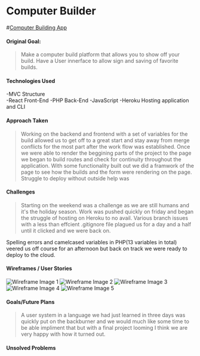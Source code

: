 # Computer Builder

<!-- link to hosted app -->
#[Computer Building App](https://floating-reef-72531.herokuapp.com/build/index.html)

#### Original Goal:
> Make a computer build platform that allows you to show off your build. Have a User innerface to allow sign and saving of favorite builds.
#### Technologies Used
-MVC Structure  
-React Front-End
-PHP Back-End
-JavaScript
-Heroku Hosting application and CLI  

#### Approach Taken
>Working on the backend and frontend with a set of variables for the build allowed us to get off to a great start and stay away from merge conflicts for the most part after the work flow was established. Once we were able to render the beggining parts of the project to the page we began to build routes and check for continuity throughout the application. With some functionality built out we did a framwork of the page to see how the builds and the form were rendering on the page. Struggle to deploy without outside help was 

#### Challenges
>Starting on the weekend was a challenge as we are still humans and it's the holiday season. Work was pushed quickly on friday and began the struggle of hosting on Heroku to no avail. Various branch issues with a less than effcient .gitignore file plagued us for a day and a half until it clicked and we were back on. 

Spelling errors and camelcased variables in PHP(13 variables in total) veered us off course for an afternoon but back on track we were ready to deploy to the cloud.

#### Wireframes /  User Stories
![Wireframe Image 1]( https://res.cloudinary.com/dcgapn1j0/image/upload/v1576557648/first_render_fw8yki.png "First Local Rendering")
![Wireframe Image 2]( https://res.cloudinary.com/dcgapn1j0/image/upload/v1576557657/basic_css_onknhb.png "Basic CSS Styling Applied To age")
![Wireframe Image 3]( https://res.cloudinary.com/dcgapn1j0/image/upload/v1576557640/first_form_render_mcnmez.png  "First Form Render")
![Wireframe Image 4]( https://res.cloudinary.com/dcgapn1j0/image/upload/v1576557630/seeded_data_wvipdk.png "Seeded Data from DB and On Page Submission")
![Wireframe Image 5]( https://res.cloudinary.com/dcgapn1j0/image/upload/v1576622056/final_heroku_deployment_thep4s.png "Final Deployment to Heroku")



#### Goals/Future Plans
> A user system in a language we had just learned in three days was quickly put on the backburner and we would much like some time to be able impliment that but with a final project looming I think we are very happy with how it turned out.


#### Unsolved Problems
>
